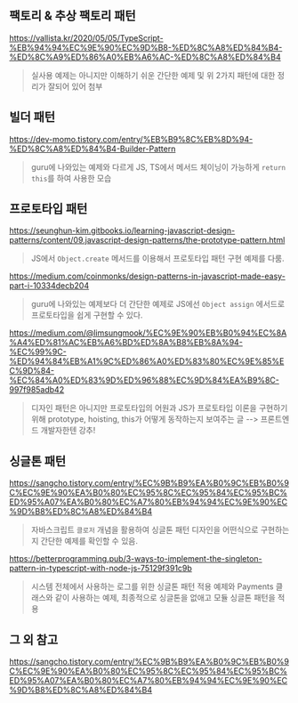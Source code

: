 ## 팩토리 & 추상 팩토리 패턴

https://vallista.kr/2020/05/05/TypeScript-%EB%94%94%EC%9E%90%EC%9D%B8-%ED%8C%A8%ED%84%B4-%ED%8C%A9%ED%86%A0%EB%A6%AC-%ED%8C%A8%ED%84%B4

> 실사용 예제는 아니지만 이해하기 쉬운 간단한 예제 및 위 2가지 패턴에 대한 정리가 잘되어 있어 첨부

## 빌더 패턴

https://dev-momo.tistory.com/entry/%EB%B9%8C%EB%8D%94-%ED%8C%A8%ED%84%B4-Builder-Pattern

> guru에 나와있는 예제와 다르게 JS, TS에서 메서드 체이닝이 가능하게 `return this`를 하여 사용한 모습

## 프로토타입 패턴

https://seunghun-kim.gitbooks.io/learning-javascript-design-patterns/content/09.javascript-design-patterns/the-prototype-pattern.html

> JS에서 `Object.create` 메서드를 이용해서 프로토타입 패턴 구현 예제를 다룸.

https://medium.com/coinmonks/design-patterns-in-javascript-made-easy-part-i-10334decb204

> guru에 나와있는 예제보다 더 간단한 예제로 JS에선 `Object assign` 에서드로 프로토타입을 쉽게 구현할 수 있다.

https://medium.com/@limsungmook/%EC%9E%90%EB%B0%94%EC%8A%A4%ED%81%AC%EB%A6%BD%ED%8A%B8%EB%8A%94-%EC%99%9C-%ED%94%84%EB%A1%9C%ED%86%A0%ED%83%80%EC%9E%85%EC%9D%84-%EC%84%A0%ED%83%9D%ED%96%88%EC%9D%84%EA%B9%8C-997f985adb42

> 디자인 패턴은 아니지만 프로토타입의 어원과 JS가 프로토타입 이론을 구현하기 위해 prototype, hoisting, this가 어떻게 동작하는지 보여주는 글 --> 프론트엔드 개발자한텐 강추!

## 싱글톤 패턴

https://sangcho.tistory.com/entry/%EC%9B%B9%EA%B0%9C%EB%B0%9C%EC%9E%90%EA%B0%80%EC%95%8C%EC%95%84%EC%95%BC%ED%95%A07%EA%B0%80%EC%A7%80%EB%94%94%EC%9E%90%EC%9D%B8%ED%8C%A8%ED%84%B4

> 자바스크립트 `클로저` 개념을 활용하여 싱글톤 패턴 디자인을 어떤식으로 구현하는지 간단한 예제를 확인할 수 있음.

https://betterprogramming.pub/3-ways-to-implement-the-singleton-pattern-in-typescript-with-node-js-75129f391c9b

> 시스템 전체에서 사용하는 로그를 위한 싱글톤 패턴 적용 예제와 Payments 클래스와 같이 사용하는 예제, 최종적으로 싱글톤을 없애고 모듈 싱글톤 패턴을 적용

## 그 외 참고

https://sangcho.tistory.com/entry/%EC%9B%B9%EA%B0%9C%EB%B0%9C%EC%9E%90%EA%B0%80%EC%95%8C%EC%95%84%EC%95%BC%ED%95%A07%EA%B0%80%EC%A7%80%EB%94%94%EC%9E%90%EC%9D%B8%ED%8C%A8%ED%84%B4

